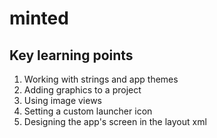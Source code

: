 # minted
## Key learning points
1. Working with strings and app themes
2. Adding graphics to a project
3. Using image views
4. Setting a custom launcher icon
5. Designing the app's screen in the layout xml
